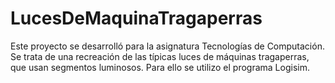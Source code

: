 # LucesDeMaquinaTragaperras
Este proyecto se desarrolló para la asignatura Tecnologías de Computación. Se trata de una recreación de las típicas luces de máquinas tragaperras, que usan segmentos luminosos. Para ello se utilizo el programa Logisim.
